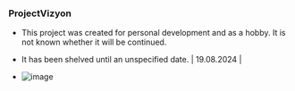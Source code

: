 ### ProjectVizyon

- This project was created for personal development and as a hobby. It is not known whether it will be continued.
- It has been shelved until an unspecified date. | 19.08.2024 |

- ![image](https://github.com/user-attachments/assets/bcaf9be2-8d6f-4d67-a6d4-bc2c8118bc21)
